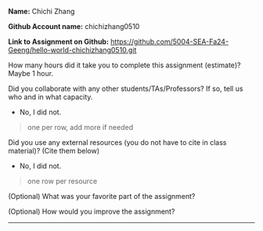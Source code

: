 **Name:** Chichi Zhang

**Github Account name:** chichizhang0510

**Link to Assignment on Github:** https://github.com/5004-SEA-Fa24-Geeng/hello-world-chichizhang0510.git

How many hours did it take you to complete this assignment (estimate)? Maybe 1 hour.

Did you collaborate with any other students/TAs/Professors? If so, tell us who and in what
capacity.

- No, I did not.

> one per row, add more if needed
  
Did you use any external resources (you do not have to cite in class material)? (Cite them below)

- No, I did not.
> one row per resource


(Optional) What was your favorite part of the assignment?

(Optional) How would you improve the assignment?

---
